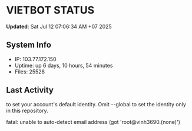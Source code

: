 # VIETBOT STATUS
**Updated**: Sat Jul 12 07:06:34 AM +07 2025

## System Info
- IP: 103.77.172.150
- Uptime: up 6 days, 10 hours, 54 minutes
- Files: 25528

## Last Activity

to set your account's default identity.
Omit --global to set the identity only in this repository.

fatal: unable to auto-detect email address (got 'root@vinh3690.(none)')
